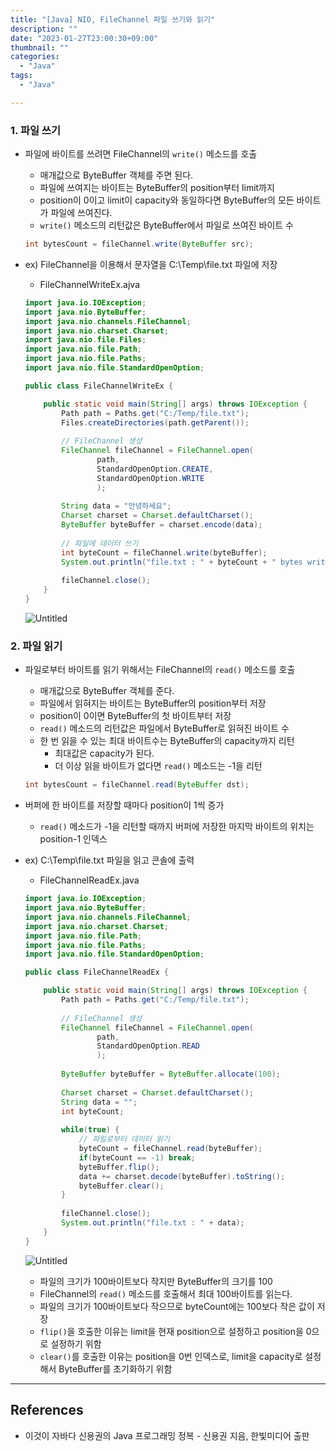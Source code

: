 ```yaml
---
title: "[Java] NIO, FileChannel 파일 쓰기와 읽기"
description: ""
date: "2023-01-27T23:00:30+09:00"
thumbnail: ""
categories:
  - "Java"
tags:
  - "Java"

---
```

<!--more-->

### 1. 파일 쓰기

- 파일에 바이트를 쓰려면 FileChannel의 `write()` 메소드를 호출
    - 매개값으로 ByteBuffer 객체를 주면 된다.
    - 파일에 쓰여지는 바이트는 ByteBuffer의 position부터 limit까지
    - position이 0이고 limit이 capacity와 동일하다면 ByteBuffer의 모든 바이트가 파일에 쓰여진다.
    - `write()` 메소드의 리턴값은 ByteBuffer에서 파일로 쓰여진 바이트 수
    
    ```java
    int bytesCount = fileChannel.write(ByteBuffer src);
    ```
    
- ex) FileChannel을 이용해서 문자열을 C:\Temp\file.txt 파일에 저장
    - FileChannelWriteEx.ajva
    
    ```java
    import java.io.IOException;
    import java.nio.ByteBuffer;
    import java.nio.channels.FileChannel;
    import java.nio.charset.Charset;
    import java.nio.file.Files;
    import java.nio.file.Path;
    import java.nio.file.Paths;
    import java.nio.file.StandardOpenOption;
    
    public class FileChannelWriteEx {
    
    	public static void main(String[] args) throws IOException {
    		Path path = Paths.get("C:/Temp/file.txt");
    		Files.createDirectories(path.getParent());
    		
    		// FileChannel 생성
    		FileChannel fileChannel = FileChannel.open(
    				path,
    				StandardOpenOption.CREATE,
    				StandardOpenOption.WRITE
    				);
    		
    		String data = "안녕하세요";
    		Charset charset = Charset.defaultCharset();
    		ByteBuffer byteBuffer = charset.encode(data);
    		
    		// 파일에 데이터 쓰기
    		int byteCount = fileChannel.write(byteBuffer);
    		System.out.println("file.txt : " + byteCount + " bytes written");
    		
    		fileChannel.close();
    	}
    }
    ```
    
    ![Untitled](/images/lang_java/NIO/파일_쓰기와_읽기/Untitled.png)
    

### 2. 파일 읽기

- 파일로부터 바이트를 읽기 위해서는 FileChannel의 `read()` 메소드를 호출
    - 매개값으로 ByteBuffer 객체를 준다.
    - 파일에서 읽혀지는 바이트는 ByteBuffer의 position부터 저장
    - position이 0이면 ByteBuffer의 첫 바이트부터 저장
    - `read()` 메소드의 리턴값은 파일에서 ByteBuffer로 읽혀진 바이트 수
    - 한 번 읽을 수 있는 최대 바이트수는 ByteBuffer의 capacity까지 리턴
        - 최대값은 capacity가 된다.
        - 더 이상 읽을 바이트가 없다면 `read()` 메소드는 -1을 리턴
    
    ```java
    int bytesCount = fileChannel.read(ByteBuffer dst);
    ```
    
- 버퍼에 한 바이트를 저장할 때마다 position이 1씩 증가
    - `read()` 메소드가 -1을 리턴할 때까지 버퍼에 저장한 마지막 바이트의 위치는 position-1 인덱스
- ex) C:\Temp\file.txt 파일을 읽고 콘솔에 출력
    - FileChannelReadEx.java
    
    ```java
    import java.io.IOException;
    import java.nio.ByteBuffer;
    import java.nio.channels.FileChannel;
    import java.nio.charset.Charset;
    import java.nio.file.Path;
    import java.nio.file.Paths;
    import java.nio.file.StandardOpenOption;
    
    public class FileChannelReadEx {
    
    	public static void main(String[] args) throws IOException {
    		Path path = Paths.get("C:/Temp/file.txt");
    		
    		// FileChannel 생성
    		FileChannel fileChannel = FileChannel.open(
    				path, 
    				StandardOpenOption.READ
    				);
    		
    		ByteBuffer byteBuffer = ByteBuffer.allocate(100);
    		
    		Charset charset = Charset.defaultCharset();
    		String data = "";
    		int byteCount;
    		
    		while(true) {
    			// 파일로부터 데이터 읽기
    			byteCount = fileChannel.read(byteBuffer);
    			if(byteCount == -1) break;
    			byteBuffer.flip();
    			data += charset.decode(byteBuffer).toString();
    			byteBuffer.clear();
    		}
    		
    		fileChannel.close();
    		System.out.println("file.txt : " + data);
    	}
    }
    ```
    
    ![Untitled](/images/lang_java/NIO/파일_쓰기와_읽기/Untitled%201.png)
    
    - 파일의 크기가 100바이트보다 작지만 ByteBuffer의 크기를 100
    - FileChannel의 `read()` 메소드를 호출해서 최대 100바이트를 읽는다.
    - 파일의 크기가 100바이트보다 작으므로 byteCount에는 100보다 작은 값이 저장
    - `flip()`을 호출한 이유는 limit을 현재 position으로 설정하고 position을 0으로 설정하기 위함
    - `clear()`를 호출한 이유는 position을 0번 인덱스로, limit을 capacity로 설정해서 ByteBuffer를 초기화하기 위함

---

## References

- 이것이 자바다 신용권의 Java 프로그래밍 정복 - 신용권 지음, 한빛미디어 출판